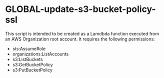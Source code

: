 # GLOBAL-update-s3-bucket-policy-ssl

This script is intended to be created as a Lamdbda function executed from an AWS Organization root account. It requires the following permissions:

* sts:AssumeRole
* organizations:ListAccounts
* s3:ListBuckets
* s3:GetBucketPolicy
* s3:PutBucketPolicy

